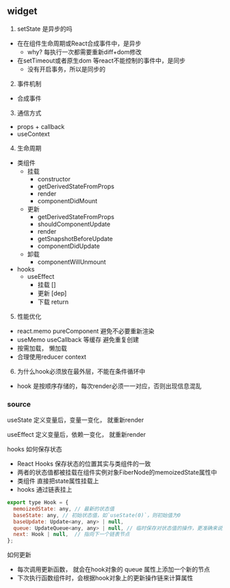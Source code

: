 


## widget 


1. setState 是异步的吗
  - 在在组件生命周期或React合成事件中，是异步
    - why? 每执行一次都需要重新diff+dom修改
  - 在setTimeout或者原生dom 等react不能控制的事件中，是同步
    - 没有开启事务，所以是同步的

2. 事件机制
  - 合成事件

3. 通信方式
  - props + callback
  - useContext
4. 生命周期
  - 类组件
    - 挂载
      - constructor
      - getDerivedStateFromProps
      - render
      - componentDidMount
    - 更新
      - getDerivedStateFromProps
      - shouldComponentUpdate
      - render
      - getSnapshotBeforeUpdate
      - componentDidUpdate
    - 卸载
      - componentWillUnmount
  - hooks
    - useEffect
      - 挂载 []
      - 更新 [dep]
      - 下载 return

5. 性能优化
  - react.memo pureComponent 避免不必要重新渲染
  - useMemo useCallback 等缓存 避免重复创建
  - 按需加载， 懒加载
  - 合理使用reducer context

6. 为什么hook必须放在最外层，不能在条件循环中
  - hook 是按顺序存储的，每次render必须一一对应，否则出现信息混乱





### source

useState
定义变量后，变量一变化， 就重新render

useEffect
定义变量后，依赖一变化， 就重新render


hooks 如何保存状态
  - React Hooks 保存状态的位置其实与类组件的一致
  - 两者的状态值都被挂载在组件实例对象FiberNode的memoizedState属性中
  - 类组件 直接把state属性挂载上
  - hooks 通过链表挂上
  
```js
export type Hook = {
  memoizedState: any, // 最新的状态值
  baseState: any, // 初始状态值，如`useState(0)`，则初始值为0
  baseUpdate: Update<any, any> | null,
  queue: UpdateQueue<any, any> | null, // 临时保存对状态值的操作，更准确来说是一个链表数据结构中的一个指针
  next: Hook | null,  // 指向下一个链表节点
};
```

如何更新
  - 每次调用更新函数， 就会在hook对象的 queue 属性上添加一个新的节点
  - 下次执行函数组件时，会根据hook对象上的更新操作链来计算属性

